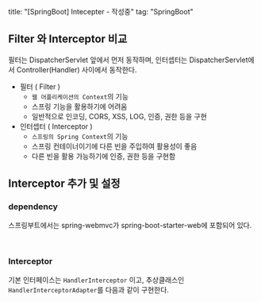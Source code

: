 title: "[SpringBoot] Intecepter - 작성중"
tag: "SpringBoot"



## Filter 와 Interceptor 비교

필터는 DispatcherServlet 앞에서 먼저 동작하며, 인터셉터는 DispatcherServlet에서 Controller(Handler) 사이에서 동작한다.

- 필터 ( Filter )
  - `웹 어플리케이션의 Context`의 기능
  - 스프링 기능을 활용하기에 어려움
  - 일반적으로 인코딩, CORS, XSS, LOG, 인증, 권한 등을 구현
- 인터셉터 ( Interceptor )
  - `스프링의 Spring Context`의 기능
  - 스프링 컨테이너이기에 다른 빈을 주입하여 활용성이 좋음
  - 다른 빈을 활용 가능하기에 인증, 권한 등을 구현함



## Interceptor 추가 및 설정

### dependency

스프링부트에서는 spring-webmvc가 spring-boot-starter-web에 포함되어 있다.

<br>

### Interceptor

기본 인터페이스는 `HandlerInterceptor`  이고, 추상클래스인 `HandlerInterceptorAdapter`를 다음과 같이 구현한다.

<br><br><br>